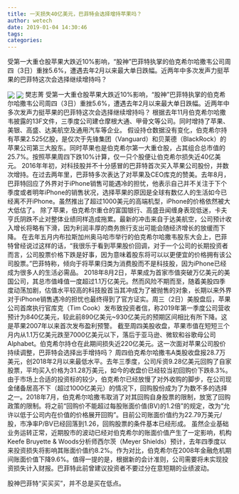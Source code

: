 ```yaml
---
title: 一天损失40亿美元，巴菲特会选择增持苹果吗？
author: wetech
date: 2019-01-04 14:30:46
tags: 
categories: 
---
```

受第一大重仓股苹果大跌近10%影响，“股神”巴菲特执掌的伯克希尔哈撒韦公司周四（3日）重挫5.6%，遭遇去年2月以来最大单日跌幅。近两年中多次发声力挺苹果的巴菲特这次会选择继续增持吗？
<!-- more -->
<img align="center" border="0" src="https://imgcdn.yicai.com/uppics/images/2019/01/cce61687942bc7f7ad292628092c670f.jpg" />
<img align="center" border="0" src="https://imgcdn.yicai.com/uppics/images/2019/01/d09748689e684fa014bced37a14a4b3b.jpg" />
樊志菁
受第一大重仓股苹果大跌近10%影响，“股神”巴菲特执掌的伯克希尔哈撒韦公司周四（3日）重挫5.6%，遭遇去年2月以来最大单日跌幅。近两年中多次发声力挺苹果的巴菲特这次会选择继续增持吗？
根据去年11月伯克希尔哈撒韦披露的13F文件，三季度公司建仓摩根大通、甲骨文等公司。同时增持了苹果、美银、高盛、达美航空及通用汽车等企业。
假设持仓数据没有变化，伯克希尔持有苹果2.525亿股，是仅次于先锋集团（Vanguard）和贝莱德（BlackRock）的苹果公司第三大股东。同时苹果也是伯克希尔第一大重仓股，占其组合总市值的25.7%。按照苹果周四下跌10%计算，仅一只个股便让伯克希尔损失近40亿美元。
2016年年初，对科技股并不十分感冒的巴菲特首次买入苹果公司股份，并数次增持。在过去两年里，巴菲特多次表达了对苹果及CEO库克的赞美。去年8月，巴菲特回应了外界对于iPhone销售可能遇冷的担忧，他表示自己并不关注于下个季度或者明年iPhone的销售状况，选择苹果的原因是全球有数亿人的生活如今已经离不开iPhone。虽然推出了超过1000美元的高端机型，iPhone的价格依然被大大低估了。
除了苹果，伯克希尔重仓的富国银行、高盛丑闻缠身表现低迷，卡夫亨氏阴跌不止对整体业绩同样造成拖累。最新的冲击来自于达美航空，公司预计收入增长将略有下滑，因为利润丰厚的商务旅行支出可能会随经济增长的放缓而下降。
在去年五月内布拉斯加州奥马哈市举行的伯克希尔哈撒韦股东大会上，巴菲特曾经说过这样的话，“我很乐于看到苹果股价回调，对于一个公司的长期投资者而言，公司股票价格下跌是好事，因为意味着股东将可以以更便宜的价格拥有该公司股票。”巴菲特称，倾向于将苹果归类为消费股而不是科技股，因为iPhone已经成为很多人的生活必需品。
2018年8月2日，苹果成为首家市值突破万亿美元的美国公司，其总市值峰值一度超过1.1万亿美元。然而风险不期而至，随着美股四季度动荡加剧，估值水平较高的科技股首当其冲成为了被抛售的对象，长期以来外界对于iPhone销售遇冷的担忧也最终得到了官方证实。周三（2日）美股盘后，苹果公司首席执行官库克（Tim Cook）发布致投资者信，称2019年第一季度公司营收预计为840亿美元，较此前890亿美元~930亿美元的预期区间相比有所下降。这是苹果2007年以来首次发布盈利预警。
截至周四美股收盘，苹果市值在短短三个月内从1.1万亿美元跌至7000亿美元以下，落后于亚马逊、微软和谷歌母公司Alphabet。伯克希尔持仓在此期间损失近220亿美元。这一次面对苹果公司股价持续调整，巴菲特会选择出手增持吗？
周四伯克希尔哈撒韦A类股收盘报28.7万美元，创2018年2月以来最低水平。去年三季度，公司斥资9.28亿美元回购了自家股票，平均买入价格为31.28万美元，如今的收盘价已经较当初回购价下跌8.3%。
由于市场上合适的投资标的较少，伯克希尔已经放慢了对外收购的脚步，在公司现金储备居高不下（超过1000亿美元）的情况下，回购股份成为了为数不多的选择之一。2018年7月，伯克希尔哈撒韦取消了对其回购自身股票的限制，放宽了回购政策的限制。将之前“回购价不能超过每股账面价值(BV)的1.2倍”的规定，改为“允许以低于公司内在价值的价格展开回购”。目前公司账面价值约为22.79万美元/股，市净率P/BV已经回落到1.26，回购股票的条件基本已经形成。
虽然企业基础业务运转正常，近期股市的波动已经对伯克希尔的账面价值产生了一定影响，机构Keefe Bruyette & Woods分析师西尔茨（Meyer Shields）预计，去年四季度以来投资损失将影响其账面价值约8.2%。作为对比，伯克希尔在2008年金融危机期间账面价值下降9.6%。值得一提的是，根据新的会计准则，公司需要将未实现投资损失计入财报。巴菲特此前曾建议投资者不要过分在意短期的业绩波动。
 
 
股神巴菲特“买买买”，并不总是买在低点。
